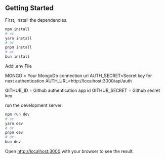 ## Getting Started

First, install the dependencies:

```bash
npm install
# or
yarn install
# or
pnpm install
# or
bun install
```

Add .env File

MONGO = Your MongoDb connection url
AUTH_SECRET=Secret key for next authentication
AUTH_URL=http://localhost:3000/api/auth

GITHUB_ID = Github authentication app id
GITHUB_SECRET = Github secret key

run the development server:

```bash
npm run dev
# or
yarn dev
# or
pnpm dev
# or
bun dev
```

Open [http://localhost:3000](http://localhost:3000) with your browser to see the result.
